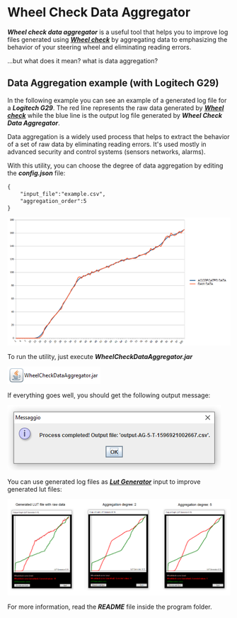 # Wheel Check Data Aggregator

***Wheel check data aggregator*** is a useful tool that helps you to improve log files generated using [***Wheel check***](https://www.racedepartment.com/downloads/lut-generator-for-ac.9740/) by aggregating data to emphasizing the behavior of your steering wheel and eliminating reading errors.

...but what does it mean? what is data aggregation?

## Data Aggregation example (with Logitech G29)

In the following example you can see an example of a generated log file for a ***Logitech G29***. The red line represents the raw data generated by [***Wheel check***](https://www.racedepartment.com/downloads/lut-generator-for-ac.9740/) while the blue line is the output log file generated by ***Wheel Check Data Aggregator***.

Data aggregation is a widely used process that helps to extract the behavior of a set of raw data by eliminating reading errors. It's used mostly in advanced security and control systems (sensors networks, alarms). 

With this utility, you can choose the degree of data aggregation by editing the ***config.json*** file:
```
{
	"input_file":"example.csv",
	"aggregation_order":5
}
```

![example](images/G29-GRAPH.png)

To run the utility, just execute ***WheelCheckDataAggregator.jar***

![icon](images/icon.png)

If everything goes well, you should get the following output message:

![success](images/success.png)

You can use generated log files as [***Lut Generator***](https://www.racedepartment.com/downloads/lut-generator-for-ac.9740/) input to improve generated lut files:

![comparison](images/Comparison.png)

For more information, read the ***README*** file inside the program folder.


